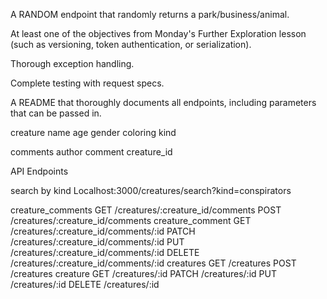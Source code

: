 
  A RANDOM endpoint that randomly returns a park/business/animal.

  At least one of the objectives from Monday's Further Exploration lesson (such as versioning, token authentication, or serialization).

  Thorough exception handling.

  Complete testing with request specs.

  A README that thoroughly documents all endpoints, including parameters that can be passed in.


creature
  name
  age
  gender
  coloring
  kind

comments
  author
  comment
  creature_id

API Endpoints

search by kind Localhost:3000/creatures/search?kind=conspirators

creature_comments GET    /creatures/:creature_id/comments
                  POST   /creatures/:creature_id/comments
 creature_comment GET    /creatures/:creature_id/comments/:id
                  PATCH  /creatures/:creature_id/comments/:id
                  PUT    /creatures/:creature_id/comments/:id
                  DELETE /creatures/:creature_id/comments/:id
        creatures GET    /creatures
                  POST   /creatures
         creature GET    /creatures/:id
                  PATCH  /creatures/:id
                  PUT    /creatures/:id
                  DELETE /creatures/:id

